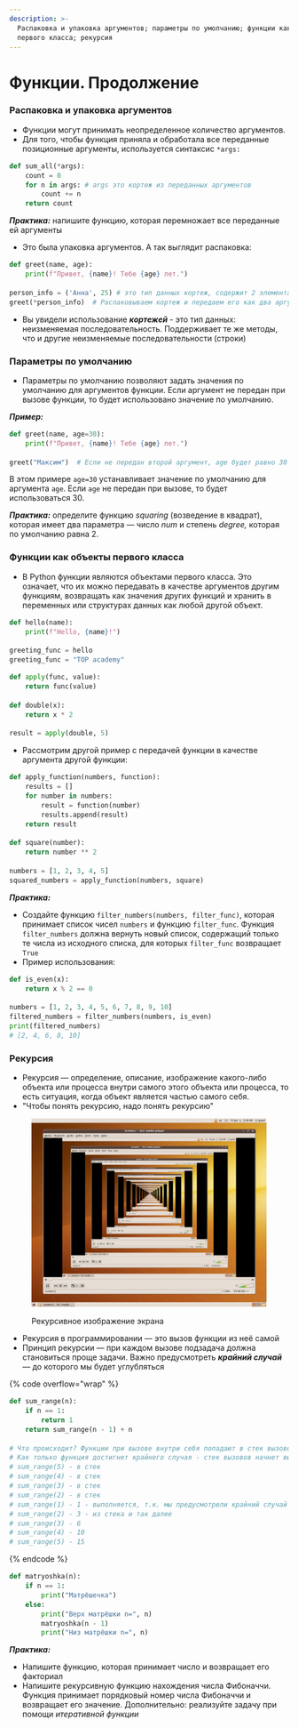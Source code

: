 ```yaml
---
description: >-
  Распаковка и упаковка аргументов; параметры по умолчанию; функции как объекты
  первого класса; рекурсия
---
```


# Функции. Продолжение

### Распаковка и упаковка аргументов

* Функции могут принимать неопределенное количество аргументов.
* Для того, чтобы функция приняла и обработала все переданные позиционные аргументы, используется синтаксис `*args:`

```python
def sum_all(*args):
    count = 0
    for n in args: # args это кортеж из переданных аргументов
        count += n
    return count
```

_**Практика:**_ напишите функцию, которая перемножает все переданные ей аргументы

* Это была упаковка аргументов. А так выглядит распаковка:

```python
def greet(name, age):
    print(f"Привет, {name}! Тебе {age} лет.")

person_info = ('Анна', 25) # это тип данных кортеж, содержит 2 элемента
greet(*person_info)  # Распаковываем кортеж и передаем его как два аргумента
```

* Вы увидели использование _**кортежей**_ - это тип данных: неизменяемая последовательность. Поддерживает те же методы, что и другие неизменяемые последовательности (строки)

### Параметры по умолчанию

* Параметры по умолчанию позволяют задать значения по умолчанию для аргументов функции. Если аргумент не передан при вызове функции, то будет использовано значение по умолчанию.

_**Пример:**_

```python
def greet(name, age=30):
    print(f"Привет, {name}! Тебе {age} лет.")

greet("Максим")  # Если не передан второй аргумент, age будет равно 30
```

В этом примере `age=30` устанавливает значение по умолчанию для аргумента `age`. Если `age` не передан при вызове, то будет использоваться 30.

_**Практика:**_ определите функцию _squaring_ (возведение в квадрат), которая имеет два параметра — число _num_ и степень _degree,_ которая по умолчанию равна 2.

### Функции как объекты первого класса

* В Python функции являются объектами первого класса. Это означает, что их можно передавать в качестве аргументов другим функциям, возвращать как значения других функций и хранить в переменных или структурах данных как любой другой объект.&#x20;

```python
def hello(name):
    print(f"Hello, {name}!")
    
greeting_func = hello
greeting_func = "TOP academy"
```

```python
def apply(func, value):
    return func(value)

def double(x):
    return x * 2

result = apply(double, 5)
```

* Рассмотрим другой пример с передачей функции в качестве аргумента другой функции:

```python
def apply_function(numbers, function):
    results = []
    for number in numbers:
        result = function(number)
        results.append(result)
    return result
    
def square(number):
    return number ** 2
    
numbers = [1, 2, 3, 4, 5]
squared_numbers = apply_function(numbers, square)
```

_**Практика:**_

* Создайте функцию `filter_numbers(numbers, filter_func)`, которая принимает список чисел `numbers` и функцию `filter_func`. Функция `filter_numbers` должна вернуть новый список, содержащий только те числа из исходного списка, для которых `filter_func` возвращает `True`
* Пример использования:

```python
def is_even(x):
    return x % 2 == 0

numbers = [1, 2, 3, 4, 5, 6, 7, 8, 9, 10]
filtered_numbers = filter_numbers(numbers, is_even)
print(filtered_numbers)
# [2, 4, 6, 8, 10]
```

### Рекурсия

* Рекурсия — определение, описание, изображение какого-либо объекта или процесса внутри самого этого объекта или процесса, то есть ситуация, когда объект является частью самого себя.
* "Чтобы понять рекурсию, надо понять рекурсию"

<figure><img src="../.gitbook/assets/Screenshot_Recursion_via_vlc.png" alt=""><figcaption><p>Рекурсивное изображение экрана</p></figcaption></figure>

* Рекурсия в программировании — это вызов функции из неё самой
* Принцип рекурсии — при каждом вызове подзадача должна становиться проще задачи. Важно предусмотреть _**крайний случай**_ — до которого мы будет углубляться

{% code overflow="wrap" %}
```python
def sum_range(n):
    if n == 1:
        return 1    
    return sum_range(n - 1) + n

# Что происходит? Функции при вызове внутри себя попадают в стек вызовов - по принципу стопки монет
# Как только функция достигнет крайнего случая - стек вызовов начнет выполнятся
# sum_range(5) - в стек
# sum_range(4) - в стек
# sum_range(3) - в стек
# sum_range(2) - в стек
# sum_range(1) - 1 - выполняется, т.к. мы предусмотрели крайний случай
# sum_range(2) - 3 - из стека и так далее
# sum_range(3) - 6
# sum_range(4) - 10
# sum_range(5) - 15
```
{% endcode %}

```python
def matryoshka(n):
    if n == 1:
        print("Матрёшечка")
    else:
        print("Верх матрёшки n=", n)
        matryoshka(n - 1)
        print("Низ матрёшки n=", n)
```

_**Практика:**_&#x20;

* Напишите функцию, которая принимает число и возвращает его факториал
* Напишите рекурсивную функцию нахождения числа Фибоначчи. Функция принимает порядковый номер числа Фибоначчи и возвращает его значение. Дополнительно: реализуйте задачу при помощи _итеративной функции_

